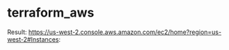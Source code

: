 # terraform_aws

Result: https://us-west-2.console.aws.amazon.com/ec2/home?region=us-west-2#Instances:
